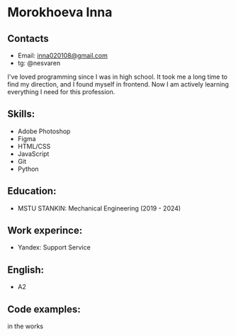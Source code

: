 # Morokhoeva Inna

## Contacts
* Email: inna020108@gmail.com
* tg: @nesvaren

I've loved programming since I was in high school. It took me a long time to find my direction, and I found myself in frontend. Now I am actively learning everything I need for this profession. 

## Skills:
* Adobe Photoshop
* Figma
* HTML/CSS
* JavaScript
* Git
* Python

## Education:
* MSTU STANKIN: Mechanical Engineering (2019 - 2024)

## Work experince:
* Yandex: Support Service

## English:
* A2

## Code examples:
in the works

